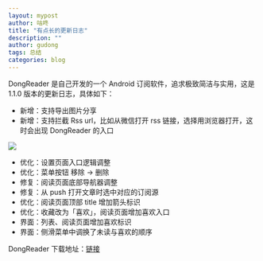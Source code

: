 ```yaml
---
layout: mypost
author: 咕咚
title: "有点长的更新日志"
description: ""
author: gudong
tags: 总结
categories: blog 
---
```


DongReader 是自己开发的一个 Android 订阅软件，追求极致简洁与实用，这是 1.1.0 版本的更新日志，具体如下：

- 新增：支持导出图片分享
- 新增：支持拦截 Rss url，比如从微信打开 rss 链接，选择用浏览器打开，这时会出现 DongReader 的入口

![](https://gitee.com/maoruibin/img/raw/master/2021/12/01/IMG_20211201_191747.jpg)

- 优化：设置页面入口逻辑调整
- 优化：菜单按钮 移除 -> 删除
- 修复：阅读页面底部导航器调整
- 修复：从 push 打开文章时选中对应的订阅源
- 优化：阅读页面顶部 title 增加箭头标识
- 优化：收藏改为「喜欢」，阅读页面增加喜欢入口
- 界面：列表、阅读页面增加喜欢标识
- 界面：侧滑菜单中调换了未读与喜欢的顺序

DongReader 下载地址：[链接](http://d.firim.top/gulz)